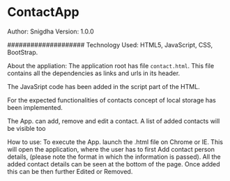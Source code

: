 # ContactApp
Author: Snigdha
Version: 1.0.0

####################
Technology Used: HTML5, JavaScript, CSS, BootStrap.

About the appliation:
The application root has file `contact.html`. This file contains all the dependencies as links and urls in its header.

The JavaSript code has been added in the script part of the HTML.

For the expected functionalities of contacts concept of local storage has been implemented.

The App. can add, remove and edit a contact. A list of added contacts will be visible too

How to use:
To execute the App. launch the .html file on Chrome or IE.
This will open the application, where the user has to first Add contact person details, (please note the format in which the information is passed).
All the added contact details can be seen at the bottom of the page.
Once added this can be then further Edited or Removed.
